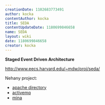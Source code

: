 ```yaml
---
creationDate: 1102683773491 
author: kocka 
contentAuthor: kocka 
title: SEDA 
contentUpdateDate: 1180699846658 
name: SEDA 
layout: wiki 
date: 1180699846658 
creator: kocka 
---
```

__Staged Event Driven Architecture__

http://www.eecs.harvard.edu/~mdw/proj/seda/

Nehany project:

*   [apache directory](apache%20directory.html)
*   [activemq](ActiveMQ.html)
*   [mina](mina.html)




